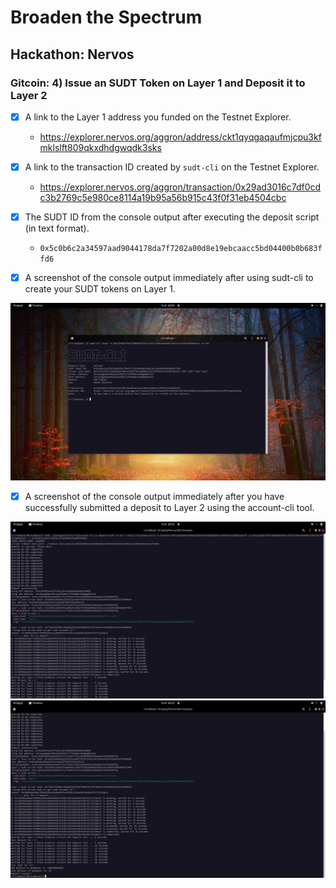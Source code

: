 # Broaden the Spectrum
## Hackathon: Nervos
### Gitcoin: 4) Issue an SUDT Token on Layer 1 and Deposit it to Layer 2

- [x] A link to the Layer 1 address you funded on the Testnet Explorer.
  - https://explorer.nervos.org/aggron/address/ckt1qyqgaqaufmjcpu3kfmklslft809qkxdhdgwqdk3sks

- [x] A link to the transaction ID created by `sudt-cli` on the Testnet Explorer.
  - https://explorer.nervos.org/aggron/transaction/0x29ad3016c7df0cdc3b2769c5e980ce8114a19b95a56b915c43f0f31eb4504cbc

- [x] The SUDT ID from the console output after executing the deposit script (in text format).
  - `0x5c0b6c2a34597aad9044178da7f7202a00d8e19ebcaacc5bd04400b0b683ffd6`

- [x] A screenshot of the console output immediately after using sudt-cli to create your SUDT tokens on Layer 1.

![Create SUDT](create-sudt.png?raw=true "Create SUDT")

- [x] A screenshot of the console output immediately after you have successfully submitted a deposit to Layer 2 using the account-cli tool.

![Deposit SUDT 1](deposit-sudt-1.png?raw=true "Deposit SUDT 1")
![Deposit SUDT 2](deposit-sudt-2.png?raw=true "Deposit SUDT 2")